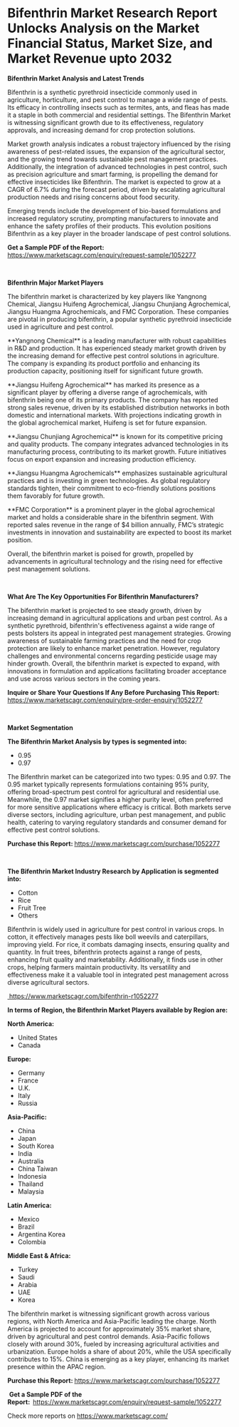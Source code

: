 <p><h1>Bifenthrin Market Research Report Unlocks Analysis on the Market Financial Status, Market Size, and Market Revenue upto 2032</h1></p><p><strong>Bifenthrin Market Analysis and Latest Trends</strong></p>
<p><p>Bifenthrin is a synthetic pyrethroid insecticide commonly used in agriculture, horticulture, and pest control to manage a wide range of pests. Its efficacy in controlling insects such as termites, ants, and fleas has made it a staple in both commercial and residential settings. The Bifenthrin Market is witnessing significant growth due to its effectiveness, regulatory approvals, and increasing demand for crop protection solutions.</p><p>Market growth analysis indicates a robust trajectory influenced by the rising awareness of pest-related issues, the expansion of the agricultural sector, and the growing trend towards sustainable pest management practices. Additionally, the integration of advanced technologies in pest control, such as precision agriculture and smart farming, is propelling the demand for effective insecticides like Bifenthrin. The market is expected to grow at a CAGR of 6.7% during the forecast period, driven by escalating agricultural production needs and rising concerns about food security. </p><p>Emerging trends include the development of bio-based formulations and increased regulatory scrutiny, prompting manufacturers to innovate and enhance the safety profiles of their products. This evolution positions Bifenthrin as a key player in the broader landscape of pest control solutions.</p></p>
<p><strong>Get a Sample PDF of the Report:&nbsp;</strong> <a href="https://www.marketscagr.com/enquiry/request-sample/1052277?utm_campaign=2304&utm_medium=2&utm_source=Github&utm_content=ia&utm_term=01042025&utm_id=bifenthrin">https://www.marketscagr.com/enquiry/request-sample/1052277</a></p>
<p>&nbsp;</p>
<p><strong>Bifenthrin Major Market Players</strong></p>
<p><p>The bifenthrin market is characterized by key players like Yangnong Chemical, Jiangsu Huifeng Agrochemical, Jiangsu Chunjiang Agrochemical, Jiangsu Huangma Agrochemicals, and FMC Corporation. These companies are pivotal in producing bifenthrin, a popular synthetic pyrethroid insecticide used in agriculture and pest control.</p><p>**Yangnong Chemical** is a leading manufacturer with robust capabilities in R&D and production. It has experienced steady market growth driven by the increasing demand for effective pest control solutions in agriculture. The company is expanding its product portfolio and enhancing its production capacity, positioning itself for significant future growth.</p><p>**Jiangsu Huifeng Agrochemical** has marked its presence as a significant player by offering a diverse range of agrochemicals, with bifenthrin being one of its primary products. The company has reported strong sales revenue, driven by its established distribution networks in both domestic and international markets. With projections indicating growth in the global agrochemical market, Huifeng is set for future expansion.</p><p>**Jiangsu Chunjiang Agrochemical** is known for its competitive pricing and quality products. The company integrates advanced technologies in its manufacturing process, contributing to its market growth. Future initiatives focus on export expansion and increasing production efficiency.</p><p>**Jiangsu Huangma Agrochemicals** emphasizes sustainable agricultural practices and is investing in green technologies. As global regulatory standards tighten, their commitment to eco-friendly solutions positions them favorably for future growth.</p><p>**FMC Corporation** is a prominent player in the global agrochemical market and holds a considerable share in the bifenthrin segment. With reported sales revenue in the range of $4 billion annually, FMC’s strategic investments in innovation and sustainability are expected to boost its market position.</p><p>Overall, the bifenthrin market is poised for growth, propelled by advancements in agricultural technology and the rising need for effective pest management solutions.</p></p>
<p>&nbsp;</p>
<p><strong>What Are The Key Opportunities For Bifenthrin Manufacturers?</strong></p>
<p><p>The bifenthrin market is projected to see steady growth, driven by increasing demand in agricultural applications and urban pest control. As a synthetic pyrethroid, bifenthrin's effectiveness against a wide range of pests bolsters its appeal in integrated pest management strategies. Growing awareness of sustainable farming practices and the need for crop protection are likely to enhance market penetration. However, regulatory challenges and environmental concerns regarding pesticide usage may hinder growth. Overall, the bifenthrin market is expected to expand, with innovations in formulation and applications facilitating broader acceptance and use across various sectors in the coming years.</p></p>
<p><strong>Inquire or Share Your Questions If Any Before Purchasing This Report:</strong> <a href="https://www.marketscagr.com/enquiry/pre-order-enquiry/1052277?utm_campaign=2304&utm_medium=2&utm_source=Github&utm_content=ia&utm_term=01042025&utm_id=bifenthrin">https://www.marketscagr.com/enquiry/pre-order-enquiry/1052277</a></p>
<p>&nbsp;</p>
<p><strong>Market Segmentation</strong></p>
<p><strong>The Bifenthrin Market Analysis by types is segmented into:</strong></p>
<p><ul><li>0.95</li><li>0.97</li></ul></p>
<p><p>The Bifenthrin market can be categorized into two types: 0.95 and 0.97. The 0.95 market typically represents formulations containing 95% purity, offering broad-spectrum pest control for agricultural and residential use. Meanwhile, the 0.97 market signifies a higher purity level, often preferred for more sensitive applications where efficacy is critical. Both markets serve diverse sectors, including agriculture, urban pest management, and public health, catering to varying regulatory standards and consumer demand for effective pest control solutions.</p></p>
<p><strong>Purchase this Report:&nbsp;</strong><a href="https://www.marketscagr.com/purchase/1052277?utm_campaign=2304&utm_medium=2&utm_source=Github&utm_content=ia&utm_term=01042025&utm_id=bifenthrin">https://www.marketscagr.com/purchase/1052277</a></p>
<p>&nbsp;</p>
<p><strong>The Bifenthrin Market Industry Research by Application is segmented into:</strong></p>
<p><ul><li>Cotton</li><li>Rice</li><li>Fruit Tree</li><li>Others</li></ul></p>
<p><p>Bifenthrin is widely used in agriculture for pest control in various crops. In cotton, it effectively manages pests like boll weevils and caterpillars, improving yield. For rice, it combats damaging insects, ensuring quality and quantity. In fruit trees, bifenthrin protects against a range of pests, enhancing fruit quality and marketability. Additionally, it finds use in other crops, helping farmers maintain productivity. Its versatility and effectiveness make it a valuable tool in integrated pest management across diverse agricultural sectors.</p></p>
<p><a href="https://www.marketscagr.com/bifenthrin-r1052277?utm_campaign=2304&utm_medium=2&utm_source=Github&utm_content=ia&utm_term=01042025&utm_id=bifenthrin">&nbsp;https://www.marketscagr.com/bifenthrin-r1052277</a></p>
<p><strong>In terms of Region, the Bifenthrin Market Players available by Region are:</strong></p>
<p>
    <p> <strong> North America: </strong>
        <ul>
            <li>United States</li>
            <li>Canada</li>
        </ul>
        </p> 
    <p> <strong> Europe: </strong>
        <ul>
            <li>Germany</li>
            <li>France</li>
            <li>U.K.</li>
            <li>Italy</li>
            <li>Russia</li>
        </ul>
        </p> 
    <p> <strong> Asia-Pacific: </strong>
        <ul>
            <li>China</li>
            <li>Japan</li>
            <li>South Korea</li>
            <li>India</li>
            <li>Australia</li>
            <li>China Taiwan</li>
            <li>Indonesia</li>
            <li>Thailand</li>
            <li>Malaysia</li>
        </ul>
        </p> 
    <p> <strong> Latin America: </strong>
        <ul>
            <li>Mexico</li>
            <li>Brazil</li>
            <li>Argentina Korea</li>
            <li>Colombia</li>
        </ul>
        </p> 
    <p> <strong> Middle East & Africa: </strong>
        <ul>
            <li>Turkey</li>
            <li>Saudi</li>
            <li>Arabia</li>
            <li>UAE</li>
            <li>Korea</li>
        </ul>
    </p>
    </p>
<p><p>The bifenthrin market is witnessing significant growth across various regions, with North America and Asia-Pacific leading the charge. North America is projected to account for approximately 35% market share, driven by agricultural and pest control demands. Asia-Pacific follows closely with around 30%, fueled by increasing agricultural activities and urbanization. Europe holds a share of about 20%, while the USA specifically contributes to 15%. China is emerging as a key player, enhancing its market presence within the APAC region.</p></p>
<p><strong>Purchase this Report: </strong><a href="https://www.marketscagr.com/purchase/1052277?utm_campaign=2304&utm_medium=2&utm_source=Github&utm_content=ia&utm_term=01042025&utm_id=bifenthrin">https://www.marketscagr.com/purchase/1052277</a></p>
<p>&nbsp;<strong>Get a Sample PDF of the Report:&nbsp;&nbsp;</strong><a href="https://www.marketscagr.com/enquiry/request-sample/1052277?utm_campaign=2304&utm_medium=2&utm_source=Github&utm_content=ia&utm_term=01042025&utm_id=bifenthrin">https://www.marketscagr.com/enquiry/request-sample/1052277</a></p>
<p><strong></strong></p>
<p>Check more reports on <a href="https://www.marketscagr.com/?utm_campaign=2304&utm_medium=2&utm_source=Github&utm_content=ia&utm_term=01042025&utm_id=bifenthrin">https://www.marketscagr.com/</a></p>